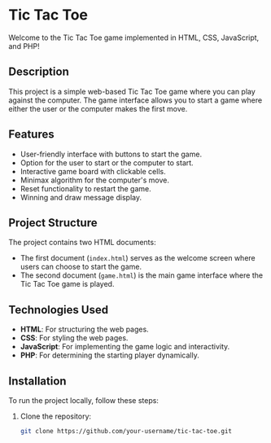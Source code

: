 # Tic Tac Toe

Welcome to the Tic Tac Toe game implemented in HTML, CSS, JavaScript, and PHP!

## Description

This project is a simple web-based Tic Tac Toe game where you can play against the computer. The game interface allows you to start a game where either the user or the computer makes the first move.

## Features

- User-friendly interface with buttons to start the game.
- Option for the user to start or the computer to start.
- Interactive game board with clickable cells.
- Minimax algorithm for the computer's move.
- Reset functionality to restart the game.
- Winning and draw message display.

## Project Structure

The project contains two HTML documents:
- The first document (`index.html`) serves as the welcome screen where users can choose to start the game.
- The second document (`game.html`) is the main game interface where the Tic Tac Toe game is played.

## Technologies Used

- **HTML**: For structuring the web pages.
- **CSS**: For styling the web pages.
- **JavaScript**: For implementing the game logic and interactivity.
- **PHP**: For determining the starting player dynamically.

## Installation

To run the project locally, follow these steps:

1. Clone the repository:
   ```bash
   git clone https://github.com/your-username/tic-tac-toe.git
